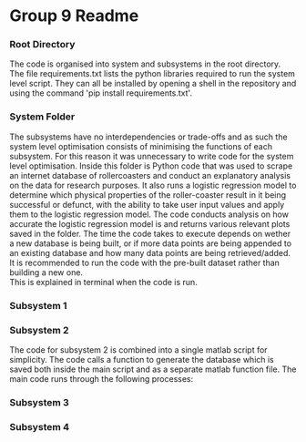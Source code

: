 # Group 9 Readme 

### Root Directory
The code is organised into system and subsystems in the root directory. The file requirements.txt 
lists the python libraries required to run the system level script. They can all be installed by opening a shell in the 
repository and using the command 'pip install requirements.txt'.

### System Folder
The subsystems have no interdependencies or trade-offs and as such the system level optimisation
consists of minimising the functions of each subsystem. For this reason it was unnecessary to
write code for the system level optimisation. Inside this folder is Python code that was used
to scrape an internet database of rollercoasters and conduct an explanatory analysis on the data for research purposes.
It also runs a logistic regression model to determine which physical properties of the roller-coaster
result in it being successful or defunct, with the ability to take user input values and apply them 
to the logistic regression model. The code conducts analysis on how accurate the logistic regression model is
and returns various relevant plots saved in the folder. The time the code takes to execute depends on wether a new database is being built,
or if more data points are being appended to an existing database and how many data points are being retrieved/added. It is recommended to run the code with the pre-built dataset rather than building a new one. <br /> This is explained in terminal when the code is run.

### Subsystem 1
### Subsystem 2
The code for subsystem 2 is combined into a single matlab script for simplicity. The code calls a function to generate the database which is saved both inside the main script and as a separate matlab function file.  The main code runs through the following processes:
### Subsystem 3
### Subsystem 4
